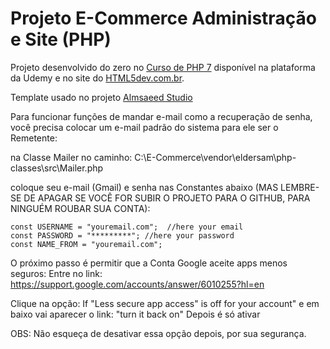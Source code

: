 # Projeto E-Commerce Administração e Site (PHP)

Projeto desenvolvido do zero no [Curso de PHP 7](https://www.udemy.com/curso-completo-de-php-7/) disponível na plataforma da Udemy e no site do [HTML5dev.com.br](https://www.html5dev.com.br/curso/curso-completo-de-php-7).

Template usado no projeto [Almsaeed Studio](https://almsaeedstudio.com)

Para funcionar funções de mandar e-mail como a recuperação de senha, você precisa colocar um e-mail padrão do sistema para ele ser o Remetente:

na Classe Mailer no caminho: C:\E-Commerce\vendor\eldersam\php-classes\src\Mailer.php

coloque seu e-mail (Gmail) e senha nas Constantes abaixo (MAS LEMBRE-SE DE APAGAR SE VOCÊ FOR SUBIR O PROJETO PARA O GITHUB, PARA NINGUÉM ROUBAR SUA CONTA): 

    const USERNAME = "youremail.com";  //here your email
    const PASSWORD = "*********"; //here your password
    const NAME_FROM = "youremail.com";

O próximo passo é permitir que a Conta Google aceite apps menos seguros:
Entre no link:
https://support.google.com/accounts/answer/6010255?hl=en

Clique na opção: If "Less secure app access" is off for your account"
e em baixo vai aparecer o link: "turn it back on"
Depois é só ativar

OBS: Não esqueça de desativar essa opção depois, por sua segurança.